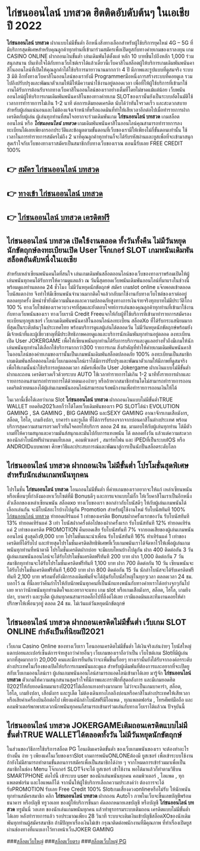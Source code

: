 # ไก่ชนออนไลน์ บทสวด  ฮิตติดอับดับต้นๆ ในเอเชียปี 2022

**ไก่ชนออนไลน์ บทสวด** ฝากแบบไม่มีขั้นต่ำ  อีกหนึ่งสิ่งทางเลือกสำหรับผู้ใช้บริการยุคใหม่ 4G – 5G ที่มีบริการสุดพิเศษสำหรับคุณลูกค้าทุกท่านที่เข้ามาร่วมสมัครเพื่อเปิดยูสกับทางค่ายเกมของเราลงทุน เกม CASINO ONLINE ฝากถอนเงินขั้นต่ำ เล่นเดิมพันได้ตั้งแต่ หลัก 10 บาทขึ้นไปถึงหลัก 1,000 ร่วมสนุกสนาน บันเทิงใจได้กับทางเว็บไซต์เราได้แล้วเดี๋ยวนี้เว็บคาสิโนสล็อตผู้ให้บริการเกมเดิมพันพนันคาสิโนออนไลน์ที่เปิดให้คุณลูกค้าได้ใช้บริการมายาวนานมากกว่า 4 ปี มีภาพและรูปแบบที่ดูสมจริง ระบบ 3 มิติ
อีกทั้งทางเว็บคาสิโนออนไลน์ของเรายังมี Programmerมือหนึ่งการสร้างระบบที่คอยดูเล  รวมไปถึงปรับปรุงและพัฒนาตัวเกมให้มีให้มีความน่าใช้งานอยู่ตลอดเวลา เพื่อที่ให้ผู้ใช้บริการที่เข้ามาใช้งานได้รับการต้อนรับจากทางเว็บคาสิโนออนไลน์ของเราอย่างเต็มที่โดยไม่ขาดแม้แต่น้อย เว็บพนันออนไลน์ผู้ให้บริการเกมเดิมพันพนันคาสิโนของทางค่ายเกม  SLOTของเรานั้นยังเป็นระบบอัตโนมัติใช้เวลาการทำรายการไม่เกิน 1-2 นาที ต่อการเติมยอดเครดิต นับได้ว่าทันใจรวดเร็ว และสะดวกสบายสำหรับผู้เล่นแน่นอนและไม่ต้องแจ้งเจ้าหน้าที่หรือแอดมินที่ทำให้เสียเวลาอีกต่อไปเมื่อทำรายการฝากเครดิตกับผู้เล่น
ผู้เล่นทุกท่านที่สนใจอยากจะร่วมเดิมพันเกม **ไก่ชนออนไลน์ บทสวด** เกมสล็อตออนไลน์ หรือ ***ไก่ชนออนไลน์ บทสวด*** เกมเดิมพันพนันคาสิโนออนไลน์คุณสามารถทำรายการลงทะเบียนได้เลยเพียงกรอกประวัติและข้อมูลตามขั้นตอนที่เว็บของเรามีให้เพียงไม่กี่ขั้นตอนเท่านั้น ใช้เวลาในการทำรายการสมัครไม่ถึง 2 นาทีคุณลูกค้าทุกท่านก็จะได้รับรหัสผ่านและยูสเพื่อที่จะเข้ามาสนุกสุดเร้าใจกับเว็บของทางเราสมัครเป็นสมาชิกกับทางเว็บของเราณ ตอนนี้รับเลย FREE CREDIT 100%

## 👉 [สมัคร ไก่ชนออนไลน์ บทสวด](https://archa888.com/)
## 👉 [ทางเข้า ไก่ชนออนไลน์ บทสวด](https://archa888.com/)
## 👉 [ไก่ชนออนไลน์ บทสวด เครดิตฟรี](https://archa888.com/)

## ไก่ชนออนไลน์ บทสวด เปิดใช้งานตลอด ทั้งวันทั้งคืน ไม่มีวันหยุดนักขัตฤกษ์ลงทะเบียนเปิด User โจ๊กเกอร์ SLOT เกมพนันเดิมพันสล็อตอันดับหนึ่งในเอเชีย

สำหรับเหล่าเซียนพนันคนใดที่สนใจ เล่นเกมเดิมพันสล็อตออนไลน์ของเว็บของทางเราพร้อมเปิดให้ผู้เล่นพนันทุกคนได้รับการให้ความดูแลแล้ว ณ วันนี้สุดยอดเว็บพนันเดิมพันออนไลน์ที่มาแรงในช่วงนี้ พร้อมดูแลท่านตลอด 24 ชั่วโมง ไม่มีวันหยุดนักขัตฤกษ์ สมัคร เกมslot online แจ๊กพอตเข้าตลอด โบนัสแตกง่าย จึงทำให้มีเซียนพนันจำนวนมากติดใจแล้วกลับมาใช้งานกับทางเว็บไซต์ของเราต่ออยู่ตลอดทุกครั้ง มิหนำซ้ำยังมีความมั่นคงและความปลอดภัยสูงทางการเงินจ่ายจริงทุกบาทไม่มีประวัติโกง 100 % ทางเว็บไซต์ของเราควบวงจรที่สุดและยังตอบโจทย์การเล่นของคุณลูกค้าทุกท่านที่เข้ามาใช้งานกับทางเว็บพนันของเรา
ทางเว็บเรามี Credit Freeแจกให้กับผู้ที่ใช้บริการที่เข้ามาทำรายการสมัครลงทะเบียนทุกยูสเซอร์ เว็บเกมเดิมพันพนันคาสิโนออนไลน์ลงทะเบียน สล็อตXo ที่ได้รับกระแสนิยมมากที่สุดเป็นระดับต้นๆในประเทศไทย พร้อมบริการดูแลผู้เล่นได้ตลอดวัน ไม่มีวันหยุดนักขัตฤกษ์พร้อมยังมีเจ้าหน้าที่และผู้เชี่ยวชาญที่มีประสิทธิภาพคอยดูแลและบริการนักเดิมพันทุกท่านอยู่ตลอด ลงทะเบียนเปิด User JOKERGAME เพื่อให้เซียนพนันทุกท่านได้รับการบริการและดูแลอย่างทั่วถึงมีเกมให้นักเล่นพนันทุกท่านได้เลือกใช้บริการมากกว่า300 รายการเกม
สิ่งสำคัญที่ทำให้ค่ายเกมเดิมพันพนันคาสิโนออนไลน์ของค่ายเกมของเรานั้นเป็นเกมพนันเดิมพันสล็อตปลอดภัย 100% ลงทะเบียนเป็นสมาชิก  เกมเดิมพันสล็อตออนไลน์เว็บเกมออนไลน์เราได้มีการปรับปรุงและพัฒนาตัวเกมให้มีภาพที่ดูสมจริงเพื่อให้เกมนั้นน่าใช้บริการอยู่ตลอดเวลา สมัครเพื่อเปิด User Jokergame ฝากเงินแบบไม่มีขั้นต่ำ ฝากและถอน เครดิตรวดเร็วด้วยระบบ AUTO ใช้เวลาทำรายการไม่เกิน 1-2 นาทีทั้งรายการฝากและรายการถอนสามารถทำรายการได้ด้วยตนเองง่ายๆ หรือถ้าหากสมาชิกท่านใดไม่สามารถทำรายการถอนเคดริตด้วยตนเองได้ผู้เล่นเกมพนันออนไลน์สามารถแจ้งพนักงานเพื่อทำรายการถอนเงินให้ได้

ในเวลานี้เชื่อได้เลยว่าเกม Slot **ไก่ชนออนไลน์ บทสวด** ฝากถอนเงินแบบไม่มีขั้นต่ำTRUE WALLET ยอดฮิต2021เลยก็ว่าได้โดยเว็บเดิมพันของเรา  PG SLOTได้นำ EVOLUTION GAMING , SA GAMING , BIG GAMING และSEXY GAMING อาณาจักรเกมเสือมังกร, สล็อต, ไฮโล, เกมยิงปลา, บาคาร่า และรูเล็ต ที่ได้การรับรองจากจากบ่อนคาสิโนต่างประเทศ พร้อมบริการสุดความสามารถรวดเร็วทันใจคอยให้บริการ ตลอด 24 ชม. มามอบให้กับผู้เล่นทุกท่าน ได้มีตัวเกมที่ให้ความสนุกและความมันส์สนุกและมันไปกับการแทงพนัน ได้ ตลอดทั้งวัน แล้วแต่ความสะดวกของนักล่าโบนัสฟรีผ่านบนแท็บเลต , คอมพิวเตอร์ , สมาร์ทโฟน และ iPEDที่เป็นระบบIOS หรือ ANDROIDแบบพกพา ศึกษาวิธีและประสบการณ์และพัฒนาสู่การเป็นนักปั่นสล็อตระดับโลก

## ไก่ชนออนไลน์ บทสวด ฝากถอนเงิน ไม่มีขั้นต่ำ โปรโมชั่นสุดพิเศษสำหรับนักเล่นเกมพนันทุกคน

โปรโมชั่น **ไก่ชนออนไลน์ บทสวด** โอนถอนไม่มีขั้นต่ำ ที่ค่ายเกมของเราอยากจะให้แก่  เหล่าเซียนพนัน หรือเพื่อนๆที่กำลังมองหาเว็บไซต์ที่มี Bonusดีๆ และการแจกแบบไม่กั๊ก ให้เว็บคาสิโนเราเป็นอีกหนึ่งตัวเลือกของเหล่าเซียนพนัน สล็อตxo ทางเว็บของเรา ขอกล่าวกับโบนัสดีๆ ให้กับผู้เล่นเกมพนันได้เลือกเล่นกัน จะมีโบนัสอะไรบ้างไปดูกัน
 Promotion สำหรับผู้ใช้งานใหม่ รับโบนัสทันที 100% [ไก่ชนออนไลน์ บทสวด](https://archa888.com/) ทำยอดเทิร์นแค่ 1 เท่าของเครดิต
Bonusฝากครั้งแรกของวัน รับโบนัสทันที 13% ทำยอดเทิร์นแค่ 3 เท่า
โบนัสฝากครั้งต่อไปของฝากครั้งแรก รับโบนัสทันที 12% ทำยอดเทิร์นแค่ 2 เท่าของเครดิต
 PROMOTION คืนยอดเสีย รับโบนัสทันที 7% จากยอดเสียของผู้เล่นเกมพนันออนไลน์ สูงสุดถึง9,000 บาท
โปรโมชั่นแนะนำเพื่อน รับโบนัสทันที 16% ทำเทิร์นแค่ 1 เท่าของเครดิตที่ได้รับไป
และท้ายสุดโปรโมชั่นเครดิตสิทธิพิเศษที่เว็บเกมพนันเราได้จัดหาไว้ให้เพื่อผู้เล่นเกมพนันทุกท่านที่หน้าตาดี โปรโมชั่นเครดิตฝากบ่อย จะมีแบบไหนบ้างไปดูกัน
ฝาก 400 ติดต่อกัน 3 วัน ผู้เล่นเกมพนันออนไลน์จะได้รับโปรโมชั่นเครดิตฟรีทันที 200 บาท
ฝาก 1,000 ติดต่อกัน 7 วัน สมาชิกทุกท่านจะได้รับโปรโมชั่นเครดิตฟรีทันที 1,100 บาท
ฝาก 700 ติดต่อกัน 10 วัน เซียนพนันจะได้รับโปรโมชั่นเครดิตฟรีทันที 1,600 บาท
ฝาก 800 ติดต่อกัน 15 วัน นักล่าโบนัสจะได้รับเครดิตฟรีทันที 2,100 บาท
พร้อมทั้งยังมีการลงเดิมพันที่จะได้ลุ้นรับโบนัสใหญ่ในทุกๆเวลา ตลอดเวลา 24 ชม. บอกไว้ ณ ที่นี้เลยว่าคืนกำไรให้กับนักพนันทุกคนที่เป็นนักแทงพนันกับทางค่ายเราได้อย่างจุกๆกันไปเลย หากว่านักพนันทุกท่านติดใจและอยากจะแทง เกม slot  หรือเกมเสือมังกร, สล็อต, ไฮโล, เกมยิงปลา, บาคาร่า และรูเล็ต ผู้เล่นทุกคนสามารถคลิ๊กไปที่ลิ้งค์ได้เลย เรามีแอดมินและทีมงานคอยให้คำปรึกษาให้เพื่อนๆอยู่ ตลอด 24 ชม. ไม่เว้นแต่วันหยุดนักขัตฤกษ์

## ไก่ชนออนไลน์ บทสวด ฝากถอนเครดิตไม่มีขั้นต่ำ  เว็บเกม SLOT ONLINE กำลังเป็นที่นิยมปี2021

เว็บเกม  Casino Online ของทางเว็บเรา โอนถอนเครดิตไม่มีขั้นต่ำ ได้เงินจริงเล่นง่ายๆ โบนัสใหญ่แตกบ่อยและเปอร์เซ็นต์การจ่ายสูงกว่าค่ายอื่นๆ เว็บเกมของเราถือว่าเป็น เว็บไซต์เกม Slotที่มีผู้เล่นมากที่สุดมากกว่า 20,000 คนและมีการยืนยันว่าจะเพิ่มขึ้นเรื่อยๆ ทางเรานั้นยังได้รับจากองค์กรระดับต่างประเทศในเรื่องของเปิดให้บริการเกมพนันและดูแล สำหรับผู้เดิมพันที่ต้องการและอยากที่จะเปิดยูสกับเว็บเกมออนไลน์เรา ผู้เล่นเกมพนันออนไลน์สามารถแอดไลน์เข้ามาได้เลย
	มารู้จัก **ไก่ชนออนไลน์ บทสวด** ตัวเกมให้ความสนุกสนานสุดเร้าใจที่มีภาพและกราฟิกที่สุดอลังการ และมีเกมยอดฮิตปี2021ให้กับยอดนิยมมาแรงปี2021ได้เลือกแทงอย่างมากมาย  ไม่ว่าจะเป็นเกมบาคาร่า, สล็อต, ไฮโล, เกมยิงปลา, เสือมังกร และรูเล็ต ไม่ต้องเดินทางไกลถึงบ่อนหรือคาสิโนต่างประเทศให้เสียเวลา หรือเสียค่าเครื่องบินอีกต่อไป เพียงแค่นักล่าโบนัสฟรีมีไอแพด , ทุกแพลตฟอร์ม , โทรศัพท์มือถือ และคอมพิวเตอร์พกพาสะดวกนักพนันทุกคนก็สามารถเข้ามาร่วมเล่นกับทางเว็บเราได้แล้วณ ปัจจุบันนี้

## ไก่ชนออนไลน์ บทสวด JOKERGAMEเติมถอนเครดิตแบบไม่มีขั้นต่ำTRUE WALLETได้ตลอดทั้งวัน ไม่มีวันหยุดนักขัตฤกษ์

ในส่วนของวิธีการใช้บริการสล็อต PG โอนเติมเครดิตขั้นต่ำ ของเว็บเกมพนันของเรา จะต้องทำอะไรบ้างนั้น ง่าย ๆ เพียงแค่ในเว็บของเราSlot เกมการพนันONLONEต้องมี ยูสเซอร์ เพื่อเข้าระบบใช้งาน ถ้ายังไม่มีสามารถทำตามขั้นตอนการสมัครเพื่อเป็นสมาชิกได้ง่าย ๆ จากโหมดการเข้าร่วมมาเพื่อเป็นสมาชิกในช่อง Menu โจ๊กเกอร์ SLOTจึงจะได้ ยูสเซอร์ เข้าใช้งาน พอได้มาแล้วก็ทำตามวิธีบน SMARTPHONE ต่อไปนี้
เข้าระบบ user  ของนักเล่นพนันทุกคน คอมพิวเตอร์ , ไอแพด , ทุกแพลตฟอร์ม และไอแพดก็ได้
จากนั้นให้ผู้ใช้บริการเลือกความประสงค์ว่า ต้องการจะได้รับPROMOTION รับเลย Free Credit 100% Slotเกมเสี่ยงดวงonlineหรือไม่รับ
ให้นักพนันทุกท่านสมัครสมาชิก คลิก **ไก่ชนออนไลน์ บทสวด** ฝากถอน Autoไว ภาพในเว็บจะขึ้นเลขบัญชีพร้อมธนาคาร หรือบัญชี ทรูวอเลท ของผู้ให้บริการขึ้นมา
คัดลอกหมายเลขบัญชี หรือบัญชี **ไก่ชนออนไลน์ บทสวด** ทรูมันนี่ วอเลท ของนักเล่นเกมพนันทุกคน แล้วทำธุรกรรมระบบเติมถอน เครดิตแบบไม่มีขั้นต่ำได้เลย
หลังทำรายการแล้ว รอประมาณเพียง 28 วินาที ระบบจะเติมเงินเข้าบัญชีสล็อตXOของนักเดิมพันทุกท่านผู้สมัครสมาชิก
ถ้ามีปัญหาเรื่องเงินไม่เข้า กรุณาติดต่อพนักงานที่มีคุณภาพ ที่ทำเรื่องเปิดยูสผ่านช่องทางที่แนบเอาไว้ทางหน้าเว็บJOKER GAMING


###[สล็อตเว็บใหญ่](https://archa888.com/)
###[สล็อตเว็บตรง](https://slot168boy.com/)
###[สล็อตเว็บใหญ่ PG](https://archa888.com/)
